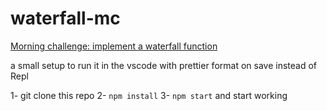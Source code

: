 # waterfall-mc

[Morning challenge: implement a waterfall function](https://github.com/foundersandcoders/mc-waterfall-chaser)

a small setup to run it in the vscode with prettier format on save instead of Repl

1- git clone this repo
2- `npm install`
3- `npm start` and start working
